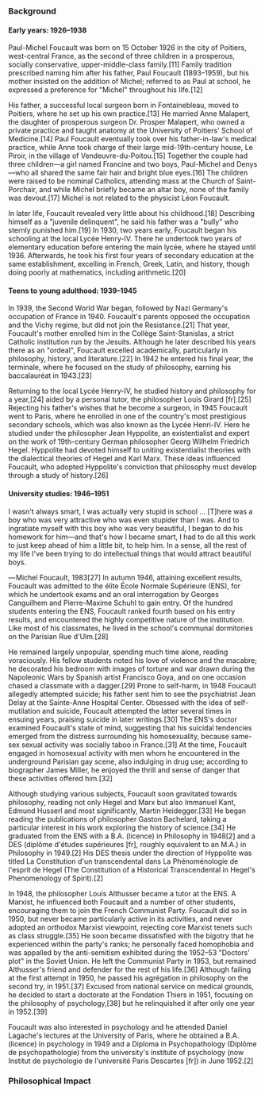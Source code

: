 ### Background

#### Early years: 1926–1938
Paul-Michel Foucault was born on 15 October 1926 in the city of Poitiers, west-central France, as the second of three children in a prosperous, socially conservative, upper-middle-class family.[11] Family tradition prescribed naming him after his father, Paul Foucault (1893–1959), but his mother insisted on the addition of Michel; referred to as Paul at school, he expressed a preference for "Michel" throughout his life.[12]

His father, a successful local surgeon born in Fontainebleau, moved to Poitiers, where he set up his own practice.[13] He married Anne Malapert, the daughter of prosperous surgeon Dr. Prosper Malapert, who owned a private practice and taught anatomy at the University of Poitiers' School of Medicine.[14] Paul Foucault eventually took over his father-in-law's medical practice, while Anne took charge of their large mid-19th-century house, Le Piroir, in the village of Vendeuvre-du-Poitou.[15] Together the couple had three children—a girl named Francine and two boys, Paul-Michel and Denys—who all shared the same fair hair and bright blue eyes.[16] The children were raised to be nominal Catholics, attending mass at the Church of Saint-Porchair, and while Michel briefly became an altar boy, none of the family was devout.[17] Michel is not related to the physicist Léon Foucault.

In later life, Foucault revealed very little about his childhood.[18] Describing himself as a "juvenile delinquent", he said his father was a "bully" who sternly punished him.[19] In 1930, two years early, Foucault began his schooling at the local Lycée Henry-IV. There he undertook two years of elementary education before entering the main lycée, where he stayed until 1936. Afterwards, he took his first four years of secondary education at the same establishment, excelling in French, Greek, Latin, and history, though doing poorly at mathematics, including arithmetic.[20]

#### Teens to young adulthood: 1939–1945
In 1939, the Second World War began, followed by Nazi Germany's occupation of France in 1940. Foucault's parents opposed the occupation and the Vichy regime, but did not join the Resistance.[21] That year, Foucault's mother enrolled him in the Collège Saint-Stanislas, a strict Catholic institution run by the Jesuits. Although he later described his years there as an "ordeal", Foucault excelled academically, particularly in philosophy, history, and literature.[22] In 1942 he entered his final year, the terminale, where he focused on the study of philosophy, earning his baccalauréat in 1943.[23]

Returning to the local Lycée Henry-IV, he studied history and philosophy for a year,[24] aided by a personal tutor, the philosopher Louis Girard [fr].[25] Rejecting his father's wishes that he become a surgeon, in 1945 Foucault went to Paris, where he enrolled in one of the country's most prestigious secondary schools, which was also known as the Lycée Henri-IV. Here he studied under the philosopher Jean Hyppolite, an existentialist and expert on the work of 19th-century German philosopher Georg Wilhelm Friedrich Hegel. Hyppolite had devoted himself to uniting existentialist theories with the dialectical theories of Hegel and Karl Marx. These ideas influenced Foucault, who adopted Hyppolite's conviction that philosophy must develop through a study of history.[26]

#### University studies: 1946–1951
I wasn't always smart, I was actually very stupid in school ... [T]here was a boy who was very attractive who was even stupider than I was. And to ingratiate myself with this boy who was very beautiful, I began to do his homework for him—and that's how I became smart, I had to do all this work to just keep ahead of him a little bit, to help him. In a sense, all the rest of my life I've been trying to do intellectual things that would attract beautiful boys.

— Michel Foucault, 1983[27]
In autumn 1946, attaining excellent results, Foucault was admitted to the élite École Normale Supérieure (ENS), for which he undertook exams and an oral interrogation by Georges Canguilhem and Pierre-Maxime Schuhl to gain entry. Of the hundred students entering the ENS, Foucault ranked fourth based on his entry results, and encountered the highly competitive nature of the institution. Like most of his classmates, he lived in the school's communal dormitories on the Parisian Rue d'Ulm.[28]

He remained largely unpopular, spending much time alone, reading voraciously. His fellow students noted his love of violence and the macabre; he decorated his bedroom with images of torture and war drawn during the Napoleonic Wars by Spanish artist Francisco Goya, and on one occasion chased a classmate with a dagger.[29] Prone to self-harm, in 1948 Foucault allegedly attempted suicide; his father sent him to see the psychiatrist Jean Delay at the Sainte-Anne Hospital Center. Obsessed with the idea of self-mutilation and suicide, Foucault attempted the latter several times in ensuing years, praising suicide in later writings.[30] The ENS's doctor examined Foucault's state of mind, suggesting that his suicidal tendencies emerged from the distress surrounding his homosexuality, because same-sex sexual activity was socially taboo in France.[31] At the time, Foucault engaged in homosexual activity with men whom he encountered in the underground Parisian gay scene, also indulging in drug use; according to biographer James Miller, he enjoyed the thrill and sense of danger that these activities offered him.[32]

Although studying various subjects, Foucault soon gravitated towards philosophy, reading not only Hegel and Marx but also Immanuel Kant, Edmund Husserl and most significantly, Martin Heidegger.[33] He began reading the publications of philosopher Gaston Bachelard, taking a particular interest in his work exploring the history of science.[34] He graduated from the ENS with a B.A. (licence) in Philosophy in 1948[2] and a DES (diplôme d'études supérieures [fr], roughly equivalent to an M.A.) in Philosophy in 1949.[2] His DES thesis under the direction of Hyppolite was titled La Constitution d'un transcendental dans La Phénoménologie de l'esprit de Hegel (The Constitution of a Historical Transcendental in Hegel's Phenomenology of Spirit).[2]

In 1948, the philosopher Louis Althusser became a tutor at the ENS. A Marxist, he influenced both Foucault and a number of other students, encouraging them to join the French Communist Party. Foucault did so in 1950, but never became particularly active in its activities, and never adopted an orthodox Marxist viewpoint, rejecting core Marxist tenets such as class struggle.[35] He soon became dissatisfied with the bigotry that he experienced within the party's ranks; he personally faced homophobia and was appalled by the anti-semitism exhibited during the 1952–53 "Doctors' plot" in the Soviet Union. He left the Communist Party in 1953, but remained Althusser's friend and defender for the rest of his life.[36] Although failing at the first attempt in 1950, he passed his agrégation in philosophy on the second try, in 1951.[37] Excused from national service on medical grounds, he decided to start a doctorate at the Fondation Thiers in 1951, focusing on the philosophy of psychology,[38] but he relinquished it after only one year in 1952.[39]

Foucault was also interested in psychology and he attended Daniel Lagache's lectures at the University of Paris, where he obtained a B.A. (licence) in psychology in 1949 and a Diploma in Psychopathology (Diplôme de psychopathologie) from the university's institute of psychology (now Institut de psychologie de l'université Paris Descartes [fr]) in June 1952.[2]

### Philosophical Impact